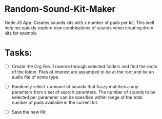# Random-Sound-Kit-Maker
Node JS App: Creates sounds kits with x number of pads per kit. This well help me quickly explore new combinations of sounds when creating drum kits for example

# Tasks:
 - [ ] Create the Org File. Traverse through selected folders and find the roots of the folder. Files of interest are assumped   to be at the root and be an audio file of some type. 
      
 - [ ] Randomly select x amount of sounds that fuzzy matches a any paramters from a set of search paramters. The number of sounds to be selected per parameter can be spesified within range of the total number of pads available in the current kit.
 
 - [ ] Save the new Kit 
